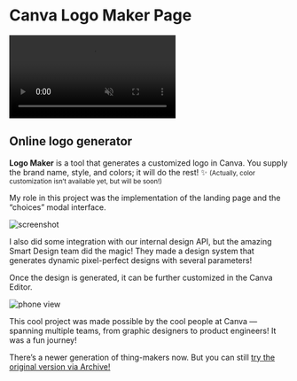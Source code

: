 <!--{
	"template": "work",
	"data": "projects_byid.canvalogomaker",
	"noindex": "true"
}-->

# Canva Logo Maker Page

<span class="bleed">
	<video muted autoplay loop>
		<source src="../video/canvalogomaker_2.mp4">
		<a href="../video/canvalogomaker_2.mp4">Video</a>
	</video>
</span>

## Online logo generator

**Logo Maker** is a tool that generates a customized logo in Canva. You supply the brand name, style, and colors; it will do the rest! ✨ <small>(Actually, color customization isn’t available yet, but will be soon!)</small>

My role in this project was the implementation of the landing page and the “choices” modal interface.

<span class="bleed">![screenshot](../img/canvalogomaker_3.jpg)</span>

I also did some integration with our internal design API, but the amazing Smart Design team did the magic! They made a design system that generates dynamic pixel-perfect designs with several parameters!

Once the design is generated, it can be further customized in the Canva Editor.

<span class="d3d"><span class="mockup-phone">![phone view](../img/canvalogomaker_1.jpg)
<span class="phone-body"></span>
</span></span>

This cool project was made possible by the cool people at Canva — spanning multiple teams, from graphic designers to product engineers! It was a fun journey!

There’s a newer generation of thing-makers now. But you can still [try the original version via Archive!](https://web.archive.org/web/20200817030753/https://about.canva.com/tools/logo-maker/)
